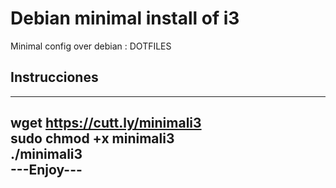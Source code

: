 # Debian minimal install of i3
Minimal config over debian : DOTFILES
## Instrucciones <br>
---
wget https://cutt.ly/minimali3 <br>
sudo chmod +x minimali3 <br>
./minimali3 <br>
---Enjoy---
---
